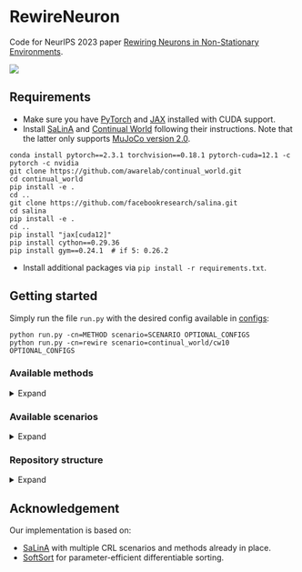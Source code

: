 # RewireNeuron
Code for NeurIPS 2023 paper [Rewiring Neurons in Non-Stationary Environments](https://proceedings.neurips.cc/paper_files/paper/2023/file/599221d7ebf6b3403190f38a3f282a1c-Paper-Conference.pdf).

![](intro.png)

## Requirements
* Make sure you have [PyTorch](https://pytorch.org/get-started) and [JAX](https://github.com/google/jax#pip-installation-gpu-cuda) installed with CUDA support.
* Install [SaLinA](https://github.com/facebookresearch/salina#quick-start) and [Continual World](https://github.com/awarelab/continual_world#installation) following their instructions. Note that the latter only supports [MuJoCo version 2.0](https://roboti.us/download.html).
```
conda install pytorch==2.3.1 torchvision==0.18.1 pytorch-cuda=12.1 -c pytorch -c nvidia
git clone https://github.com/awarelab/continual_world.git
cd continual_world
pip install -e .
cd ..
git clone https://github.com/facebookresearch/salina.git
cd salina 
pip install -e .
cd ..
pip install "jax[cuda12]"
pip install cython==0.29.36
pip install gym==0.24.1  # if 5: 0.26.2

```

* Install additional packages via `pip install -r requirements.txt`.

## Getting started
Simply run the file `run.py` with the desired config available in [configs](configs/):
```
python run.py -cn=METHOD scenario=SCENARIO OPTIONAL_CONFIGS
python run.py -cn=rewire scenario=continual_world/cw10 OPTIONAL_CONFIGS
```

### Available methods
<details><summary>Expand</summary>
<p>

We present 9 different CRL methods all built on top of soft-actor critic algorithm. To try them, just add the flag `-cn=my_method` on the command line. You can find the hyperparameters in [configs](configs):
* `rewire`: our method in "Rewiring Neurons in Non-Stationary Environments".
* `ft_1`: Fine-tune a single policy during the whole training.
* `sac_n`: Fine-tune and save the policy at the end of the task. Start with a randomized policy when encountering a new task.
* `ft_n`: Fine-tune and save the policy at the end of the task. Clone the last policy when encountering a new task.
* `ft_l2`: Fine-tune a single policy during the whole training with a regularization cost (a simpler EWC method).
* `ewc`: see the paper [Overcoming catastrophic forgetting in neural networks](https://www.pnas.org/doi/epdf/10.1073/pnas.1611835114).
* `pnn`: see the paper [Progressive Neural Networks](https://arxiv.org/pdf/1606.04671.pdf).
* `packnet`: see the paper [PackNet: Adding Multiple Tasks to a Single Network by Iterative Pruning](https://openaccess.thecvf.com/content_cvpr_2018/papers/Mallya_PackNet_Adding_Multiple_CVPR_2018_paper.pdf).
* `csp`: see the paper [Building a Subspace of Policies for Scalable Continual Learning](https://openreview.net/pdf?id=UKr0MwZM6fL).
</p>
</details>

### Available scenarios
<details><summary>Expand</summary>
<p>

We integrate 9 CRL scenarios over 3 different [Brax](https://github.com/google/brax) domains and 2 scenarios of the [Continual World](https://github.com/awarelab/continual_world) domain. To try them, just add the flag `scenario=...` on the command line:
* `halfcheetah/forgetting`: 8 tasks - 1M samples for each task.
* `halfcheetah/transfer`: 8 tasks - 1M samples for each task.
* `halfcheetah/robustness`: 8 tasks - 1M samples for each task.
* `halfcheetah/compositionality`: 8 tasks - 1M samples for each task.
* `ant/forgetting`: 8 tasks - 1M samples for each task.
* `ant/transfer`: 8 tasks - 1M samples for each task.
* `ant/robustness`: 8 tasks - 1M samples for each task.
* `ant/compositionality`: 8 tasks - 1M samples for each task.
* `humanoid/hard`: 4 tasks - 2M samples for each task.
* `continual_world/t1-t8`: 8 triplets of 3 tasks - 1M samples for each task.
* `continual_world/cw10`: 10 tasks - 1M samples for each task.
</p>
</details>

### Repository structure
<details><summary>Expand</summary>
<p>

The `core.py` file contains the building blocks of this framework. Each experiment consists in running a `Framework` over a `Scenario`, i.e. a sequence of train and test `Task`. The models are learning procedures that use CRL agents to interact with the tasks and learn from them through one or multiple algorithms.
* [frameworks](frameworks/) contains generic learning procedures (e.g. using only one algorithm, or adding a regularization method in the end).
* [scenarios](scenarios/) contains CRL scenarios i.e sequence of train and test tasks.
* [algorithms](algorithms/) contains different RL / CL algorithms (e.g. SAC, or EWC).
* [agents](agents/) contains CRL agents (e.g. PackNet, CSP, or Rewire).
* [configs](configs/) contains the configs files of benchmarked methods/scenarios.
</p>
</details>

## Acknowledgement
Our implementation is based on:
* [SaLinA](https://github.com/facebookresearch/salina) with multiple CRL scenarios and methods already in place.
* [SoftSort](https://github.com/sprillo/softsort) for parameter-efficient differentiable sorting.
